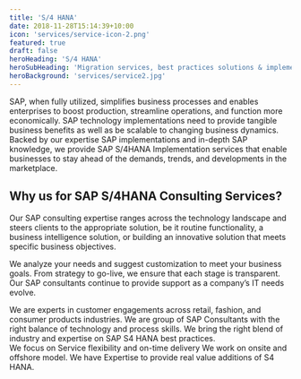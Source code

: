 ```yaml
---
title: 'S/4 HANA'
date: 2018-11-28T15:14:39+10:00
icon: 'services/service-icon-2.png'
featured: true
draft: false
heroHeading: 'S/4 HANA'
heroSubHeading: 'Migration services, best practices solutions & implementation.'
heroBackground: 'services/service2.jpg'
---
```



SAP, when fully utilized, simplifies business processes and enables enterprises to boost production, streamline operations, and function more economically. SAP technology implementations need to provide tangible business benefits as well as be scalable to changing business dynamics. Backed by our expertise SAP implementations and in-depth SAP knowledge, we provide SAP S/4HANA Implementation services that enable businesses to stay ahead of the demands, trends, and developments in the marketplace. 
 


## Why us for SAP S/4HANA Consulting Services? 

Our SAP consulting expertise ranges across the technology landscape and steers clients to the appropriate solution, be it routine functionality, a business intelligence solution, or building an innovative solution that meets specific business objectives. 
 
We analyze your needs and suggest customization to meet your business goals. From strategy to go-live, we ensure that each stage is transparent. Our SAP consultants continue to provide support as a company’s IT needs evolve. 

We are experts in customer engagements across retail, fashion, and consumer products industries. 
We are group of SAP Consultants with the right balance of technology and process skills. 
We bring the right blend of industry and expertise on SAP S4 HANA best practices.  
We focus on Service flexibility and on-time delivery 
We work on onsite and offshore model. 
We have Expertise to provide real value additions of S4 HANA.

